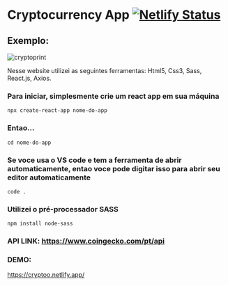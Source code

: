 # Cryptocurrency App [![Netlify Status](https://api.netlify.com/api/v1/badges/e8c16538-e359-483c-94d8-12f6ac84b70f/deploy-status)](https://app.netlify.com/sites/bestestofados/deploys)

## Exemplo: 
![cryptoprint](https://user-images.githubusercontent.com/71141025/99312915-7ec6b580-283d-11eb-8c76-606f2b66171c.jpg)



Nesse website utilizei as seguintes ferramentas: Html5, Css3, Sass, React.js, Axios.

### Para iniciar, simplesmente crie um react app em sua máquina

```
npx create-react-app nome-do-app
```
### Entao...


```
cd nome-do-app
```
### Se voce usa o VS code e tem a ferramenta de abrir automaticamente, entao voce pode digitar isso para abrir seu editor automaticamente


```
code .
```

### Utilizei o pré-processador SASS

```
npm install node-sass
```

### API LINK: https://www.coingecko.com/pt/api

### DEMO:
https://cryptoo.netlify.app/
